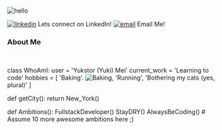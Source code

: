 ![hello](https://img.icons8.com/doodle/150/000000/hello--v1.png)



<!--
**ymei0072/ymei0072** is a ✨ _special_ ✨ repository because its `README.md` (this file) appears on your GitHub profile.

Here are some ideas to get you started:

- 🔭 I’m currently working on ...
- 🌱 I’m currently learning ...
- 👯 I’m looking to collaborate on ...
- 🤔 I’m looking for help with ...
- 💬 Ask me about ...
- 📫 How to reach me: ...
- 😄 Pronouns: ...
- ⚡ Fun fact: ...
-->

[![linkedin](https://img.icons8.com/clouds/60/000000/linkedin.png)][1] Lets connect on LinkedIn!
[![email](https://img.icons8.com/clouds/60/000000/new-post.png)][2] Email Me!

### About Me 
<br/>

class WhoAmI:
	user = 'Yukstor (Yuki) Mei'
   	current_work = 'Learning to code'
   	hobbies = [
   			'Baking'. ![Baking](https://img.icons8.com/external-bluetone-bomsymbols-/30/000000/external-baking-furniture-household-bluetone-bluetone-bomsymbols-.png),
   			'Running',
   			'Bothering my cats (yes, plural)'
   		]
   
   def getCity():
   	return New_York()
   
   def Ambitions():
   	FullstackDeveloper()
   	StayDRY()
   	AlwaysBeCoding()
   	# Assume 10 more awesome ambitions here  ;)
   





[1]: https://www.linkedin.com/in/yukstor-mei/
[2]: mailto:yukstormei@gmail.com

